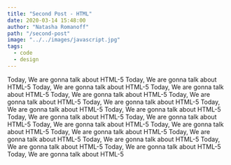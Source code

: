 ```yaml
---
title: "Second Post - HTML"
date: 2020-03-14 15:48:00
author: "Natasha Romanoff"
path: "/second-post"
image: "../../images/javascript.jpg"
tags:
  - code
  - design
---
```


Today, We are gonna talk about HTML-5
Today, We are gonna talk about HTML-5
Today, We are gonna talk about HTML-5
Today, We are gonna talk about HTML-5
Today, We are gonna talk about HTML-5
Today, We are gonna talk about HTML-5
Today, We are gonna talk about HTML-5
Today, We are gonna talk about HTML-5
Today, We are gonna talk about HTML-5
Today, We are gonna talk about HTML-5
Today, We are gonna talk about HTML-5
Today, We are gonna talk about HTML-5
Today, We are gonna talk about HTML-5
Today, We are gonna talk about HTML-5
Today, We are gonna talk about HTML-5
Today, We are gonna talk about HTML-5
Today, We are gonna talk about HTML-5
Today, We are gonna talk about HTML-5
Today, We are gonna talk about HTML-5

